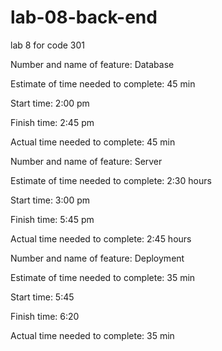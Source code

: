 # lab-08-back-end
lab 8 for code 301

Number and name of feature:  Database

Estimate of time needed to complete: 45 min     

Start time: 2:00 pm 

Finish time: 2:45 pm

Actual time needed to complete: 45 min



Number and name of feature:  Server

Estimate of time needed to complete: 2:30 hours

Start time: 3:00 pm

Finish time: 5:45 pm

Actual time needed to complete: 2:45 hours



Number and name of feature:  Deployment

Estimate of time needed to complete: 35 min

Start time: 5:45

Finish time: 6:20

Actual time needed to complete: 35 min
